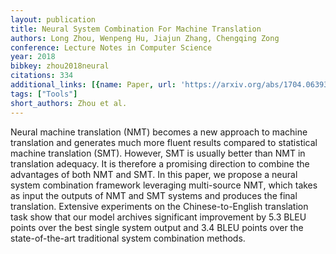 ```yaml
---
layout: publication
title: Neural System Combination For Machine Translation
authors: Long Zhou, Wenpeng Hu, Jiajun Zhang, Chengqing Zong
conference: Lecture Notes in Computer Science
year: 2018
bibkey: zhou2018neural
citations: 334
additional_links: [{name: Paper, url: 'https://arxiv.org/abs/1704.06393'}]
tags: ["Tools"]
short_authors: Zhou et al.
---
```

Neural machine translation (NMT) becomes a new approach to machine
translation and generates much more fluent results compared to statistical
machine translation (SMT).
  However, SMT is usually better than NMT in translation adequacy. It is
therefore a promising direction to combine the advantages of both NMT and SMT.
  In this paper, we propose a neural system combination framework leveraging
multi-source NMT, which takes as input the outputs of NMT and SMT systems and
produces the final translation.
  Extensive experiments on the Chinese-to-English translation task show that
our model archives significant improvement by 5.3 BLEU points over the best
single system output and 3.4 BLEU points over the state-of-the-art traditional
system combination methods.